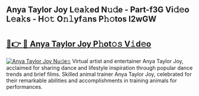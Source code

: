 ## Anya Taylor Joy L𝚎a𝚔ed N𝚞𝚍e - Part-f3G Vi𝚍𝚎o L𝚎a𝚔s - H𝚘𝚝 O𝚗𝚕yf𝚊ns P𝚑𝚘tos l2wGW

# <h2><a href="http://kfbdkq.oniu.top/?m=Anya+Taylor+Joy">🔗👉 🔴 Anya Taylor Joy P𝚑ot𝚘𝚜 V𝚒d𝚎o</a></h2>

[![Anya Taylor Joy Nu𝚍e𝚜](https://i.imgur.com/0qMVB7G.gif)](http://kfbdkq.oniu.top/?m=Anya+Taylor+Joy)
Virtual artist and entertainer Anya Taylor Joy, acclaimed for sharing dance and lifestyle inspiration through popular dance trends and brief films. Skilled animal trainer Anya Taylor Joy, celebrated for their remarkable abilities and accomplishments in training animals for performances.  
